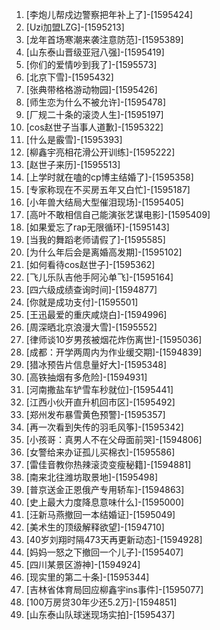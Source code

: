 
1. [李炮儿帮戍边警察把年补上了]-[1595424]
1. [Uzi加盟LZG]-[1595213]
1. [龙年首场寒潮来袭注意防范]-[1595389]
1. [山东泰山晋级亚冠八强]-[1595419]
1. [你们的爱情吵到我了]-[1595573]
1. [北京下雪]-[1595432]
1. [张典带格格游动物园]-[1595426]
1. [师生恋为什么不被允许]-[1595478]
1. [厂规二十条的滚烫人生]-[1595197]
1. [cos赵世子当事人道歉]-[1595322]
1. [什么是霰雪]-[1595393]
1. [柳鑫宇亮相花滑公开训练]-[1595222]
1. [赵世子来历]-[1595513]
1. [上学时就在嗑的cp博主结婚了]-[1595358]
1. [专家称现在不买房五年又白忙]-[1595187]
1. [小年兽大结局大型催泪现场]-[1595405]
1. [高叶不敢相信自己能演张艺谋电影]-[1595409]
1. [如果爱忘了rap无限循环]-[1595143]
1. [当我的舞蹈老师请假了]-[1595585]
1. [为什么年后会是离婚高发期]-[1595102]
1. [如何看待cos赵世子]-[1595362]
1. [飞儿乐队吉他手阿沁单飞]-[1595164]
1. [四六级成绩查询时间]-[1594877]
1. [你就是成功支付]-[1595501]
1. [王迅最爱的重庆咸烧白]-[1594996]
1. [周深晒北京浪漫大雪]-[1595552]
1. [律师谈10岁男孩被烟花炸伤离世]-[1595036]
1. [成都：开学两周内为作业缓交期]-[1594839]
1. [猎冰预告片信息量好大]-[1595348]
1. [高铁抽烟有多危险]-[1594931]
1. [河南撒盐车铲雪车秒就位]-[1595441]
1. [江西小伙开直升机回市区]-[1595492]
1. [郑州发布暴雪黄色预警]-[1595357]
1. [再一次看到失传的羽毛风筝]-[1595342]
1. [小孩哥：真男人不在父母面前哭]-[1594806]
1. [女警给来办证孤儿买棉衣]-[1595586]
1. [雷佳音教你热辣滚烫变瘦秘籍]-[1594881]
1. [南来北往潍坊取景地]-[1595498]
1. [普京送金正恩俄产专用轿车]-[1594863]
1. [史上最大力度降息意味什么]-[1595000]
1. [汪新马燕撤回一本结婚证]-[1595049]
1. [美术生的顶级解释欲望]-[1594710]
1. [40岁刘翔时隔473天再更新动态]-[1594928]
1. [妈妈一怒之下撤回一个儿子]-[1595407]
1. [四川某景区游神]-[1594924]
1. [现实里的第二十条]-[1595344]
1. [吉林省体育局回应柳鑫宇ins事件]-[1595077]
1. [100万房贷30年少还5.2万]-[1594851]
1. [山东泰山队球迷现场实拍]-[1595437]